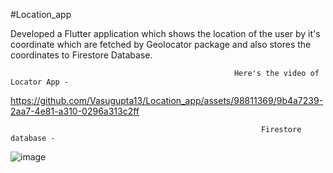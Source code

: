 #Location_app

Developed a Flutter application which shows the location of the user by it's coordinate which are fetched by Geolocator package and also stores the coordinates to Firestore Database.

                                                      Here's the video of Locator App -

https://github.com/Vasugupta13/Location_app/assets/98811369/9b4a7239-2aa7-4e81-a310-0296a313c2ff

                                                            Firestore database -

![image](https://github.com/Vasugupta13/Location_app/assets/98811369/d768bd10-67ab-4753-8f55-f3600e8af458)

